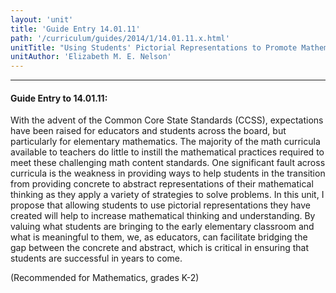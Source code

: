 ```yaml
---
layout: 'unit'
title: 'Guide Entry 14.01.11'
path: '/curriculum/guides/2014/1/14.01.11.x.html'
unitTitle: "Using Students' Pictorial Representations to Promote Mathematical Thinking"
unitAuthor: 'Elizabeth M. E. Nelson'
---
```


<body>
<hr/>
 <h4>
  Guide Entry to 14.01.11:
 </h4>
 <p>
  With the advent of the Common Core State Standards (CCSS), expectations have been raised for educators and students across the board, but particularly for elementary mathematics. The majority of the math curricula available to teachers do little to instill the mathematical practices required to meet these challenging math content standards. One significant fault across curricula is the weakness in providing ways to help students in the transition from providing concrete to abstract representations of their mathematical thinking as they apply a variety of strategies to solve problems. In this unit, I propose that allowing students to use pictorial representations they have created will help to increase mathematical thinking and understanding. By valuing what students are bringing to the early elementary classroom and what is meaningful to them, we, as educators, can facilitate bridging the gap between the concrete and abstract, which is critical in ensuring that students are successful in years to come.
 </p>
<p>
  (Recommended for Mathematics, grades K-2)
  <b>
  </b>
 </p>

</body>
